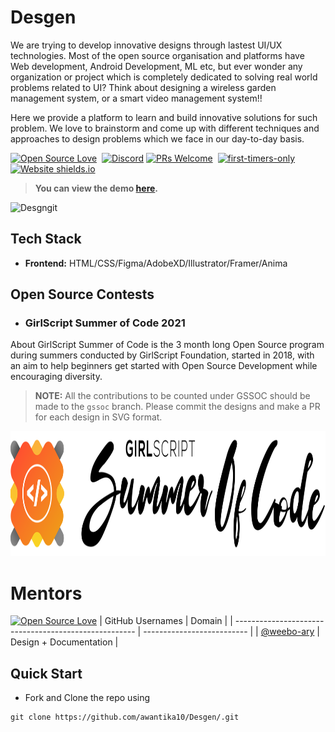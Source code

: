 # Desgen
We are trying to develop innovative designs through lastest UI/UX technologies. Most of the open source organisation and platforms have Web development, Android Development, ML etc, but ever wonder any organization or project which is completely dedicated to solving real world problems related to UI? Think about designing a wireless garden management system, or a smart video management system!!

Here we provide a platform to learn and build innovative solutions for such problem. We love to brainstorm and come up with different techniques and approaches to design problems which we face in our day-to-day basis.


[![Open Source Love](https://badges.frapsoft.com/os/v1/open-source.svg?v=102)](https://dribbble.com/Desgen)&nbsp;
[![Discord](https://user-images.githubusercontent.com/71998138/105862232-911b5780-6015-11eb-8eeb-53b03fcffa74.png)](https://discord.com/invite/nhRVW5GXFV)
[![PRs Welcome](https://img.shields.io/badge/PRs-welcome-brightgreen.svg?style=flat-square)](https://github.com/awantika10/Desgen/)&nbsp;
[![first-timers-only](https://img.shields.io/badge/first--timers--only-friendly-blue.svg?style=flat-square)](https://github.com/awantika10/Desgen/)&nbsp;
[![Website shields.io](https://img.shields.io/website-up-down-green-red/http/shields.io.svg)](https://dribbble.com/Desgen)&nbsp;




> **You can view the demo [here](https://dribbble.com/Desgen).**

![Desgngit](https://user-images.githubusercontent.com/71998138/105863985-777b0f80-6017-11eb-9068-6f5c205ef550.PNG)


## Tech Stack
- **Frontend:** HTML/CSS/Figma/AdobeXD/Illustrator/Framer/Anima

## Open Source Contests
 
- ### GirlScript Summer of Code 2021

About
GirlScript Summer of Code is the 3 month long Open Source program during summers conducted by GirlScript Foundation, started in 2018, with an aim to help beginners get started with Open Source Development while encouraging diversity. 
> **NOTE:** All the contributions to be counted under GSSOC should be made to the `gssoc` branch. 
> Please commit the designs and make a PR for each design in SVG format.
<div >
<img src="https://raw.githubusercontent.com/GirlScriptSummerOfCode/MentorshipProgram/master/GSsoc%20Type%20Logo%20Black.png" alt="gssoc" height="200" />
  </div>

# Mentors

[![Open Source Love](https://badges.frapsoft.com/os/v2/open-source.svg?v=103)](https://github.com/awantika10/Desgen/) 
| GitHub Usernames                                      | Domain                     |
| ----------------------------------------------------- | -------------------------- |
| [@weebo-ary](https://github.com/weebo-ary)            | Design + Documentation     |


## Quick Start

- Fork and Clone the repo using
```
git clone https://github.com/awantika10/Desgen/.git

